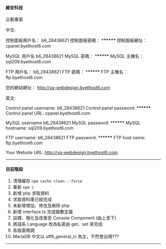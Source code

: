 #### 維安科技

企劃專案

中文:

控制面板用戶名： b6_28438621
控制面板密碼： \***\*\*\*\*\***
控制面板網址： cpanel.byethost6.com

MySQL 用戶名 b6_28438621
MySQL 密碼： \***\*\*\*\*\***
MySQL 主機名： sql209.byethost6.com

FTP 用戶名： b6_28438621
FTP 密碼： \***\*\*\*\*\***
FTP 主機名： ftp.byethost6.com

您的網站網址： http://va-webdesign.byethost6.com

英文:

Control panel username: b6_28438621
Control panel password: \***\*\*\*\*\***
Control panel URL: cpanel.byethost6.com

MySQL username b6_28438621
MySQL password: \***\*\*\*\*\***
MySQL hostname: sql209.byethost6.com

FTP username: b6_28438621
FTP password: \***\*\*\*\*\***
FTP host name: ftp.byethost6.com

Your Website URL: http://va-webdesign.byethost6.com

---

#### 目前階段

1. 清理緩存 `npm cache clean --force`
2. 重新 `npm i`
3. 新增 php 求取資料
4. 求取資料庫已經完成
5. 未新增增加、修改及刪除 php
6. 新增 interface.ts 完成變數定義
7. 註釋、簡化及改善至 Console Component (由上至下)
8. 將語系 Language 改為私密由 get、set 來完成
9. 各版面微調
10. MariaDB 中文以 utf8_general_ci 為主，不然會出現???

---
